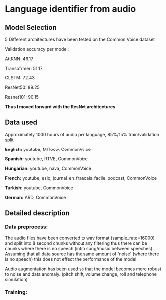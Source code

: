 # Language identifier from audio


## Model Selection

5 Different architectures have been tested on the Common Voice dataset

Validation accuracy per model:

AttRNN: 46.17

Transofrmer: 51.17

CLSTM: 72.43

ResNet50: 89.25

Resnet101: 90.15

**Thus I moved forward with the ResNet architectures**

## Data used

Approximately 1000 hours of audio per language, 85%/15% train/validation split

**English:** youtube, MITocw, CommonVoice

**Spanish:** youtube, RTVE, CommonVoice

**Hungarian:** youtube, nava, CommonVoice

**French:** youtube, eslo, journal_en_francais_facile_podcast, CommonVoice

**Turkish:** youtube, CommonVoice

**German:** ARD, CommonVoice

## Detailed description

### Data preprocess:

The audio files have been converted to wav format (sample_rate=16000) and split into 8 second chunks without any filtering thus there can be chunks where there is no speech (intro song/music between speeches). Assuming that all data source has the same amount of 'noise' (where there is no speech) this does not effect the performance of the model.


Audio augmentation has been used so that the model becomes more robust to noise and data anomaly. (pitch shift, volume change, roll and telephone simulation)

### Training:
